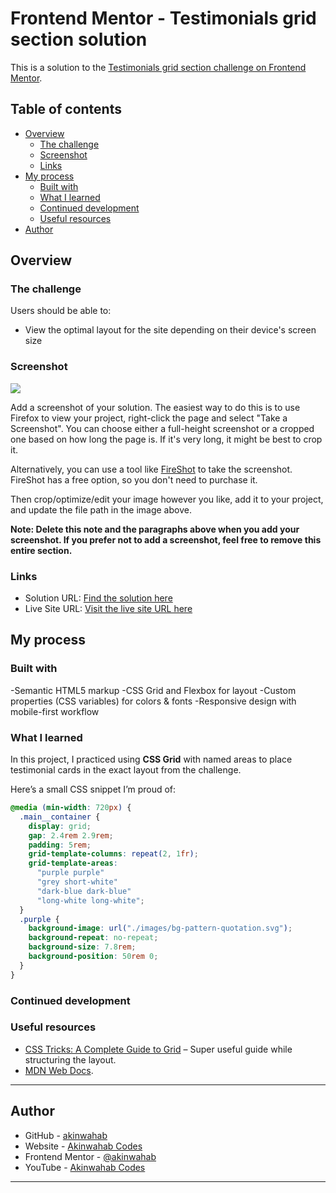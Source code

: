 # Frontend Mentor - Testimonials grid section solution

This is a solution to the [Testimonials grid section challenge on Frontend Mentor](https://www.frontendmentor.io/challenges/testimonials-grid-section-Nnw6J7Un7).

## Table of contents

- [Overview](#overview)
  - [The challenge](#the-challenge)
  - [Screenshot](#screenshot)
  - [Links](#links)
- [My process](#my-process)
  - [Built with](#built-with)
  - [What I learned](#what-i-learned)
  - [Continued development](#continued-development)
  - [Useful resources](#useful-resources)
- [Author](#author)

## Overview

### The challenge

Users should be able to:

- View the optimal layout for the site depending on their device's screen size

### Screenshot

![](./screenshot.jpg)

Add a screenshot of your solution. The easiest way to do this is to use Firefox to view your project, right-click the page and select "Take a Screenshot". You can choose either a full-height screenshot or a cropped one based on how long the page is. If it's very long, it might be best to crop it.

Alternatively, you can use a tool like [FireShot](https://getfireshot.com/) to take the screenshot. FireShot has a free option, so you don't need to purchase it. 

Then crop/optimize/edit your image however you like, add it to your project, and update the file path in the image above.

**Note: Delete this note and the paragraphs above when you add your screenshot. If you prefer not to add a screenshot, feel free to remove this entire section.**

### Links

- Solution URL: [Find the solution here](https://github.com/Akinwahab/Frontend_Mentor_Challenges/tree/main/testimonials-section)
- Live Site URL: [Visit the live site URL here](https://akinwahab.github.io/Frontend_Mentor_Challenges/testimonials-section/)

## My process

### Built with

-Semantic HTML5 markup
-CSS Grid and Flexbox for layout
-Custom properties (CSS variables) for colors & fonts
-Responsive design with mobile-first workflow


### What I learned

In this project, I practiced using **CSS Grid** with named areas to place testimonial cards in the exact layout from the challenge.

Here’s a small CSS snippet I’m proud of:

```css
@media (min-width: 720px) {
  .main__container {
    display: grid;
    gap: 2.4rem 2.9rem;
    padding: 5rem;
    grid-template-columns: repeat(2, 1fr);
    grid-template-areas:
      "purple purple"
      "grey short-white"
      "dark-blue dark-blue"
      "long-white long-white";
  }
  .purple {
    background-image: url("./images/bg-pattern-quotation.svg");
    background-repeat: no-repeat;
    background-size: 7.8rem;
    background-position: 50rem 0;
  }
}
```
### Continued development


### Useful resources

* [CSS Tricks: A Complete Guide to Grid](https://css-tricks.com/snippets/css/complete-guide-grid/) – Super useful guide while structuring the layout.
* [MDN Web Docs](https://developer.mozilla.org/).

---

## Author

- GitHub - [akinwahab](https://github.com/akinwahab)
- Website - [Akinwahab Codes](https://akinwahab.netlify.app)
- Frontend Mentor - [@akinwahab](https://www.frontendmentor.io/profile/akinwahab)
- YouTube - [Akinwahab Codes](https://www.youtube.com/@Akinwahab099)

---
